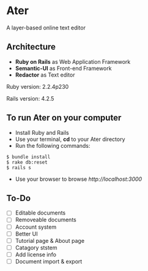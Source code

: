# Ater
A layer-based online text editor

## Architecture
- **Ruby on Rails** as Web Application Framework
- **Semantic-UI** as Front-end Framework
- **Redactor** as Text editor

Ruby version: 2.2.4p230

Rails version: 4.2.5


## To run Ater on your computer

- Install Ruby and Rails
- Use your terminal, **cd** to your Ater directory
- Run the following commands:
```
$ bundle install
$ rake db:reset
$ rails s
```
- Use your browser to browse *http://localhost:3000*

## To-Do

- [ ] Editable documents
- [ ] Removeable documents
- [ ] Account system
- [ ] Better UI
- [ ] Tutorial page & About page
- [ ] Catagory ststem
- [ ] Add license info
- [ ] Document import & export
